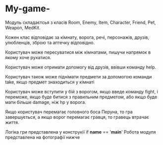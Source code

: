 # My-game-
Модуль складаєтсья з класів Room, Enemy, Item, Character, Friend, Pet, Weapon, MedKit.

Кожен клас відповідає за кімнату, ворога, речі, персонажів, друзів, улюбленців, зброю та аптечку відповідно.

Користувач може пересуватися між кімнатами, пишучи напрямок в якому хоче рухатися.

Користувач може отримати допомогу від друзів, ввівши команду help.

Користувач також може піднімати предмети за допомогою команди take, якщо предмет знаходиться у кімнаті

Користувач може вступити у бій з ворогом, якщо введе команду fight, і переможе, якщо буде битися з правильним предметом, або якщо буде мати більше damage, ніж hp у ворога.

Якщо користувач перемагає головного боса Перуна, то гра завершується, а якщо ворог перемагає гравця, то гравець втрачає життя.

Логіка гри представлена у конструкії if __name__ == '__main__'
Робота модуля представлена на фотографії нижче

